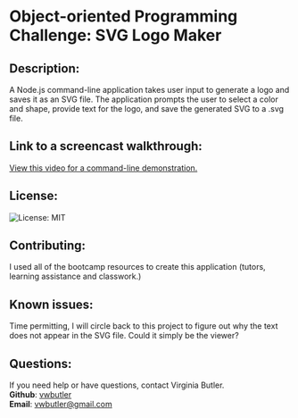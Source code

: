 
  # Object-oriented Programming Challenge: SVG Logo Maker


  ## Description:
  A Node.js command-line application takes user input to generate a logo and saves it as an SVG file. The application prompts the user to select a color and shape, provide text for the logo, and save the generated SVG to a .svg file.

  ## Link to a screencast walkthrough:
  [View this video for a command-line demonstration.](https://www.screencast.com/t/fgy0XrZphvAy)
  

  ## License:
  ![License: MIT](https://img.shields.io/badge/License-MIT-yellow.svg)
  

  ## Contributing:
  I used all of the bootcamp resources to create this application (tutors, learning assistance and classwork.)
  
  ## Known issues:
  Time permitting, I will circle back to this project to figure out why the text does not appear in the SVG file. Could it simply be the viewer? 
  
  ## Questions:
  If you need help or have questions, contact Virginia Butler.  
  **Github**: [vwbutler](https://github.com/vwbutler)  
  **Email**: vwbutler@gmail.com
